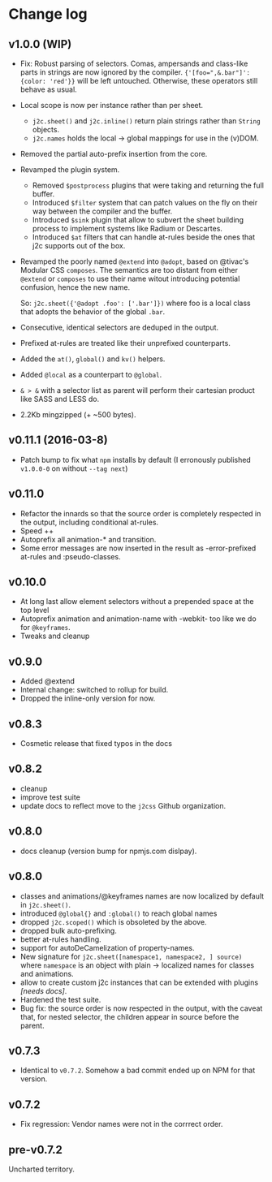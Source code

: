 # Change log

## v1.0.0 (WIP)


- Fix: Robust parsing of selectors. Comas, ampersands and class-like parts
  in strings are now ignored by the compiler.
  `{'[foo=",&.bar"]': {color: 'red'}}` will be left untouched. Otherwise,
  these operators still behave as usual.
- Local scope is now per instance rather than per sheet.
  - `j2c.sheet()` and `j2c.inline()` return plain strings rather than
    `String` objects.
  - `j2c.names` holds the local -> global mappings for use in the (v)DOM.
- Removed the partial auto-prefix insertion from the core.
- Revamped the plugin system.
  - Removed `$postprocess` plugins that were taking and returning the full
    buffer.
  - Introduced `$filter` system that can patch values on the fly on their
    way between the compiler and the buffer.
  - Introduced `$sink` plugin that allow to subvert the sheet building
    process to implement systems like Radium or Descartes.
  - Introduced `$at` filters that can handle at-rules beside the ones that
    j2c supports out of the box.
- Revamped the poorly named `@extend` into `@adopt`, based on @tivac's
  Modular CSS `composes`. The semantics are too distant from either `@extend`
  or `composes` to use their name witout introducing potential confusion,
  hence the new name.

  So: `j2c.sheet({'@adopt .foo': ['.bar']})` where foo is a local class that adopts the behavior of the global `.bar`.
- Consecutive, identical selectors are deduped in the output.
- Prefixed at-rules are treated like their unprefixed counterparts.
- Added the `at()`, `global()` and `kv()` helpers.
- Added `@local` as a counterpart to `@global`.
- `& > &` with a selector list as parent will perform their cartesian product
  like SASS and LESS do.
- 2.2Kb mingzipped (+ ~500 bytes).

## v0.11.1 (2016-03-8)

- Patch bump to fix what `npm` installs by default (I erronously published `v1.0.0-0` on without `--tag next`)

## v0.11.0

- Refactor the innards so that the source order is completely respected in the output, including conditional at-rules.
- Speed ++
- Autoprefix all animation-* and transition.
- Some error messages are now inserted in the result as -error-prefixed at-rules and :pseudo-classes.

## v0.10.0

- At long last allow element selectors without a prepended space at the top level
- Autoprefix animation and animation-name with -webkit- too like we do for `@keyframes`.
- Tweaks and cleanup

## v0.9.0

- Added @extend
- Internal change: switched to rollup for build.
- Dropped the inline-only version for now.

## v0.8.3

- Cosmetic release that fixed typos in the docs

## v0.8.2

- cleanup
- improve test suite
- update docs to reflect move to the `j2css` Github organization.

## v0.8.0

- docs cleanup (version bump for npmjs.com dislpay).

## v0.8.0

- classes and animations/@keyframes names are now localized by default in `j2c.sheet()`.
- introduced `@global{}` and `:global()` to reach global names
- dropped `j2c.scoped()` which is obsoleted by the above.
- dropped bulk auto-prefixing.
- better at-rules handling.
- support for autoDeCamelization of property-names.
- New signature for `j2c.sheet([namespace1, namespace2, ] source)` where `namespace` is an object
with plain -> localized names for classes and animations.
- allow to create custom j2c instances that can be extended with plugins *[needs docs]*.
- Hardened the test suite.
- Bug fix: the source order is now respected in the output, with the caveat that, for nested selector, the children appear in source before the parent.

## v0.7.3

- Identical to `v0.7.2`. Somehow a bad commit ended up on NPM for that version.

## v0.7.2

- Fix regression: Vendor names were not in the corrrect order.

## pre-v0.7.2

Uncharted territory.